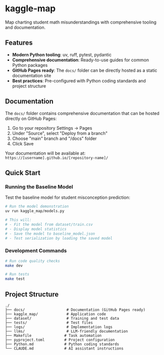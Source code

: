 # kaggle-map

Map charting student math misunderstandings with comprehensive tooling and documentation.

## Features

- **Modern Python tooling**: uv, ruff, pytest, pydantic
- **Comprehensive documentation**: Ready-to-use guides for common Python packages
- **GitHub Pages ready**: The `docs/` folder can be directly hosted as a static documentation site
- **Best practices**: Pre-configured with Python coding standards and project structure

## Documentation

The `docs/` folder contains comprehensive documentation that can be hosted directly on GitHub Pages:

1. Go to your repository Settings → Pages
2. Under "Source", select "Deploy from a branch"
3. Choose "main" branch and "/docs" folder
4. Click Save

Your documentation will be available at: `https://[username].github.io/[repository-name]/`

## Quick Start

### Running the Baseline Model

Test the baseline model for student misconception prediction:

```bash
# Run the model demonstration
uv run kaggle_map/models.py

# This will:
# - Fit the model from dataset/train.csv
# - Display model statistics
# - Save the model to baseline_model.json
# - Test serialization by loading the saved model
```

### Development Commands

```bash
# Run code quality checks
make dev

# Run tests
make test
```

## Project Structure

```
./
├── docs/                   # Documentation (GitHub Pages ready)
├── kaggle_map/             # Application code
├── dataset/                # Training and test data
├── tests/                  # Test files
├── logs/                   # Implementation logs
├── llms/                   # LLM-friendly documentation
├── Makefile               # Task automation
├── pyproject.toml         # Project configuration
├── Python.md              # Python coding standards
└── CLAUDE.md              # AI assistant instructions
```